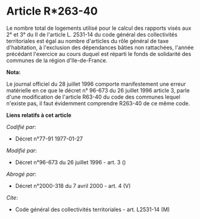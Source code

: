 # Article R*263-40

Le nombre total de logements utilisé pour le calcul des rapports visés aux 2° et 3° du II de l'article L. 2531-14 du code
général des collectivités territoriales est égal au nombre d'articles du rôle général de taxe d'habitation, à l'exclusion des
dépendances bâties non rattachées, l'année précédant l'exercice au cours duquel est réparti le fonds de solidarité des
communes de la région d'Ile-de-France.

**Nota:**

Le journal officiel du 28 juillet 1996 comporte manifestement une erreur matérielle en ce que le décret n° 96-673 du 26
juillet 1996 article 3, parle d'une modification de l'article R63-40 du code des communes lequel n'existe pas, il faut
évidemment comprendre R263-40 de ce même code.

**Liens relatifs à cet article**

_Codifié par_:

  - Décret n°77-91 1977-01-27

_Modifié par_:

  - Décret n°96-673 du 26 juillet 1996 - art. 3 ()

_Abrogé par_:

  - Décret n°2000-318 du 7 avril 2000 - art. 4 (V)

_Cite_:

  - Code général des collectivités territoriales - art. L2531-14 (M)

